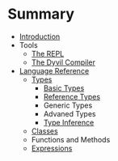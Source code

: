 # Summary

* [Introduction](README.md)
* Tools
   * [The REPL](repl.md)
   * [The Dyvil Compiler](dyvil-compiler.md)
* [Language Reference](language-reference.md)
   * [Types](types.md)
       * [Basic Types](basic-types.md)
       * [Reference Types](reference-types.md)
       * Generic Types
       * Advaned Types
       * [Type Inference](type-inference.md)
   * [Classes](classes.md)
   * Functions and Methods
   * [Expressions](expressions.md)


